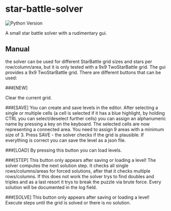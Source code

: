 # star-battle-solver

![Python Version][python-image]

A small star battle solver with a rudimentary gui.

## Manual

the solver can be used for different StarBattle grid sizes and stars per row/column/area, but it 
is only tested with a 9x9 TwoStarBattle grid. The gui provides a 9x9 TwoStarBattle grid. There 
are different buttons that can be used:

###[NEW] 

Clear the current grid.

###[SAVE] 
You can create and save levels in the editor. After selecting a single or multiple 
cells (a cell is selected if it has a blue highlight, by holding CTRL you can select/deselect 
further cells) you can assign an alphanumeric name by pressing a key on the keyboard. The 
selected cells are now representing a connected area. You need to assign 9 areas with a 
minimum size of 3. Press SAVE - the solver checks if the grid is plausible. If everything is 
correct you can save the level as a json file.

###[LOAD] 
By pressing this button you can load levels.

###[STEP] 
This button only appears after saving or loading a level! 
The solver computes the next solution step. It checks all single rows/columns/areas for 
forced solutions, after that it checks multiple rows/columns. If this does not work the solver 
trys to find doubles and triples and as a last resort it trys to break the puzzle via brute force.
Every solution will be documented in the log field.

###[SOLVE] 
This button only appears after saving or loading a level! Execute steps until the grid is solved 
or there is no solution.

[python-image]: https://badgen.net/badge/python/3.7/blue
